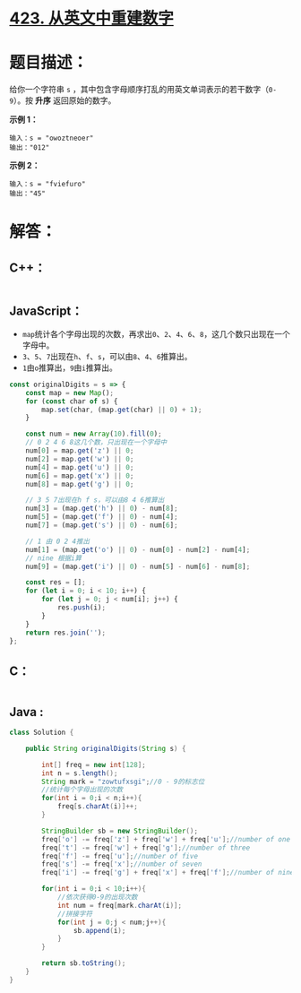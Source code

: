 # [423. 从英文中重建数字](https://leetcode-cn.com/problems/reconstruct-original-digits-from-english/)

# 题目描述：

给你一个字符串 `s` ，其中包含字母顺序打乱的用英文单词表示的若干数字（`0-9`）。按 **升序** 返回原始的数字。



**示例 1：**

```
输入：s = "owoztneoer"
输出："012"
```

**示例 2：**

```
输入：s = "fviefuro"
输出："45"
```



# 解答：

## C++：

```cpp

```

## JavaScript：

- `map`统计各个字母出现的次数，再求出`0`、`2`、`4`、`6`、`8`，这几个数只出现在一个字母中。
- `3`、`5`、`7`出现在`h`、`f`、`s`，可以由`8`、`4`、`6`推算出。
- `1`由`o`推算出，`9`由`i`推算出。

```javascript
const originalDigits = s => {
    const map = new Map();
    for (const char of s) {
        map.set(char, (map.get(char) || 0) + 1);
    }

    const num = new Array(10).fill(0);
    // 0 2 4 6 8这几个数，只出现在一个字母中
    num[0] = map.get('z') || 0;
    num[2] = map.get('w') || 0;
    num[4] = map.get('u') || 0;
    num[6] = map.get('x') || 0;
    num[8] = map.get('g') || 0;

    // 3 5 7出现在h f s，可以由8 4 6推算出
    num[3] = (map.get('h') || 0) - num[8];
    num[5] = (map.get('f') || 0) - num[4];
    num[7] = (map.get('s') || 0) - num[6];

    // 1 由 0 2 4推出
    num[1] = (map.get('o') || 0) - num[0] - num[2] - num[4];
    // nine 根据i算
    num[9] = (map.get('i') || 0) - num[5] - num[6] - num[8];

    const res = [];
    for (let i = 0; i < 10; i++) {
        for (let j = 0; j < num[i]; j++) {
            res.push(i);
        }
    }
    return res.join('');
};
```

## C：

```c

```

## Java :
```java
class Solution {

    public String originalDigits(String s) {

        int[] freq = new int[128];
        int n = s.length();
        String mark = "zowtufxsgi";//0 - 9的标志位
        //统计每个字母出现的次数
        for(int i = 0;i < n;i++){
            freq[s.charAt(i)]++;
        }

        StringBuilder sb = new StringBuilder();
        freq['o'] -= freq['z'] + freq['w'] + freq['u'];//number of one
        freq['t'] -= freq['w'] + freq['g'];//number of three
        freq['f'] -= freq['u'];//number of five
        freq['s'] -= freq['x'];//number of seven
        freq['i'] -= freq['g'] + freq['x'] + freq['f'];//number of nine

        for(int i = 0;i < 10;i++){
            //依次获得0-9的出现次数
            int num = freq[mark.charAt(i)];
            //拼接字符
            for(int j = 0;j < num;j++){
                sb.append(i);
            }
        }

        return sb.toString();
    }
}
```
